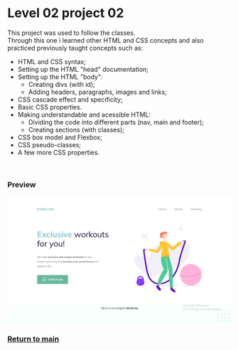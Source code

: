 # **Level 02 project 02**

This project was used to follow the classes.
<br>
Through this one i learned other HTML and CSS concepts and also practiced previously taught concepts such as:
- HTML and CSS syntax;
- Setting up the HTML "head" documentation;
- Setting up the HTML "body":
	- Creating divs (with id);
	- Adding headers, paragraphs, images and links;
- CSS cascade effect and specificity;
- Basic CSS properties.
- Making understandable and acessible HTML:
	- Dividing the code into different parts (nav, main and footer);
	- Creating sections (with classes);
- CSS box model and Flexbox;
- CSS pseudo-classes;
- A few more CSS properties.
<br>

### Preview
![preview](docs/images/preview.png)

### [Return to main](../)